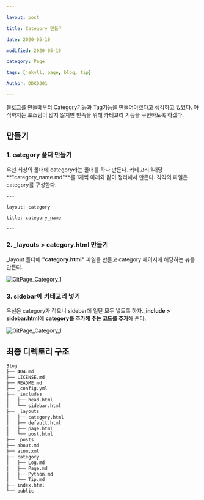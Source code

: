 ```yaml
---

layout: post

title: Category 만들기

date: 2020-05-10

modified: 2020-05-10

category: Page

tags: [jekyll, page, blog, tip]

Author: DDK0301

---
```


블로그를 만들떄부터 Category기능과 Tag기능을 만들어야겠다고 생각하고 있었다. 아직까지는 포스팅이 많지 않지만 만족을 위해 카테고리 기능을 구현하도록 하겠다.

## 만들기

### 1. category 폴더 만들기

우선 최상의 폴더에 category라는 폴더를 하나 만든다. 카테고리 1개당 **"category_name.md"**를 1개씩 아래와 같이 정리해서 만든다. 각각의 파일은 category를 구성한다.

```text
---

layout: category

title: category_name

---
```

### 2. \_layouts > category.html 만들기

\_layout 폴더에 **"category.html"** 파일을 만들고 category 페이지에 해당하는 뷰를 만든다.

![GitPage_Category_1](https://drive.google.com/uc?id=193B8tJsLVORWgIZL1FA0M5d--VT7QJnd)

### 3. sidebar에 카테고리 넣기

우선은 category가 적으니 sidebar에 일단 모두 넣도록 하자.**\_include > sidebar.html**에 **category를 추가해 주는 코드를 추가**해 준다.

![GitPage_Category_1](https://drive.google.com/uc?id=1iVIuyQxJY8ZgtBkos-i3DMBRC64uGjub)

## 최종 디렉토리 구조

```bash
Blog
├── 404.md
├── LICENSE.md
├── README.md
├── _config.yml
├── _includes
│   ├── head.html
│   └── sidebar.html
├── _layouts
│   ├── category.html
│   ├── default.html
│   ├── page.html
│   └── post.html
├── _posts
├── about.md
├── atom.xml
├── category
│   ├── Log.md
│   ├── Page.md
│   ├── Python.md
│   └── Tip.md
├── index.html
└── public
```

